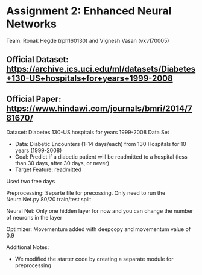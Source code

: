 # Assignment 2: Enhanced Neural Networks

Team: Ronak Hegde (rph160130) and Vignesh Vasan (vxv170005)

## Official Dataset: https://archive.ics.uci.edu/ml/datasets/Diabetes+130-US+hospitals+for+years+1999-2008
## Official Paper: https://www.hindawi.com/journals/bmri/2014/781670/ 

Dataset: Diabetes 130-US hospitals for years 1999-2008 Data Set
<ul>
    <li>Data: Diabetic Encounters (1-14 days/each) from 130 Hospitals for 10 years (1999-2008) </li>
    <li>Goal: Predict if a diabetic patient will be readmitted to a hospital (less than 30 days, after 30 days, or never)</li>
    <li>Target Feature: readmitted </li>
</ul>

Used two free days

Preprocessing:
    Separte file for precossing. Only need to run the NeuralNet.py
    80/20 train/test split

Neural Net:
    Only one hidden layer for now and you can change the number of neurons in the layer 

Optimizer:
    Movementum added with deepcopy and movementum value of 0.9

Additional Notes:
 - We modified the starter code by creating a separate module for preprocessing
